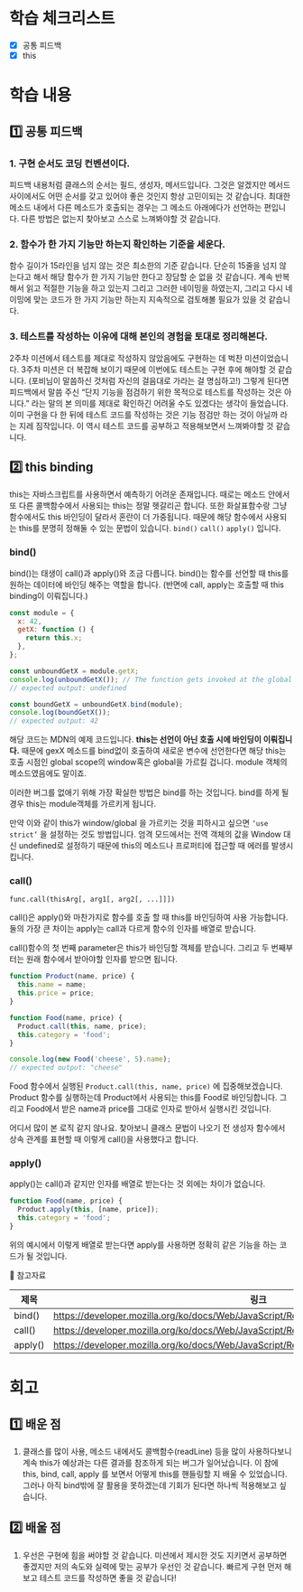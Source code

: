# 학습 체크리스트

- [x] 공통 피드백
- [x] this

# 학습 내용

## 1️⃣ 공통 피드백

### 1. 구현 순서도 코딩 컨벤션이다.

피드백 내용처럼 클래스의 순서는 필드, 생성자, 메서드입니다. 그것은 알겠지만 메서드 사이에서도 어떤 순서를 갖고 있어야 좋은 것인지 항상 고민이되는 것 같습니다. 최대한 메소드 내에서 다른 메소드가 호출되는 경우는 그 메소드 아래에다가 선언하는 편입니다. 다른 방법은 없는지 찾아보고 스스로 느껴봐야할 것 같습니다.

### 2. 함수가 한 가지 기능만 하는지 확인하는 기준을 세운다.

함수 길이가 15라인을 넘지 않는 것은 최소한의 기준 같습니다. 단순히 15줄을 넘지 않는다고 해서 해당 함수가 한 가지 기능만 한다고 장담할 순 없을 것 같습니다. 계속 반복해서 읽고 적절한 기능을 하고 있는지 그리고 그러한 네이밍을 하였는지, 그리고 다시 네이밍에 맞는 코드가 한 가지 기능만 하는지 지속적으로 검토해볼 필요가 있을 것 같습니다.

### 3. 테스트를 작성하는 이유에 대해 본인의 경험을 토대로 정리해본다.

2주차 미션에서 테스트를 제대로 작성하지 않았음에도 구현하는 데 벅찬 미션이었습니다. 3주차 미션은 더 복잡해 보이기 때문에 이번에도 테스트는 구현 후에 해야할 것 같습니다. (포비님이 말씀하신 것처럼 자신의 걸음대로 가라는 걸 명심하고!) 그렇게 된다면 피드백에서 말씀 주신 “단지 기능을 점검하기 위한 목적으로 테스트를 작성하는 것은 아니다.” 라는 말의 본 의미를 제대로 확인하긴 어려울 수도 있겠다는 생각이 들었습니다. 이미 구현을 다 한 뒤에 테스트 코드를 작성하는 것은 기능 점검만 하는 것이 아닐까 라는 지레 짐작입니다. 이 역시 테스트 코드를 공부하고 적용해보면서 느껴봐야할 것 같습니다.

## 2️⃣ this binding

this는 자바스크립트를 사용하면서 예측하기 어려운 존재입니다. 때로는 메소드 안에서 또 다른 콜백함수에서 사용되는 this는 정말 헷갈리곤 합니다. 또한 화살표함수랑 그냥 함수에서도 this 바인딩이 달라서 혼란이 더 가중됩니다. 때문에 해당 함수에서 사용되는 this를 분명히 정해둘 수 있는 문법이 있습니다. `bind()` `call()` `apply()` 입니다.

### bind()

bind()는 태생이 call()과 apply()와 조금 다릅니다. bind()는 함수를 선언할 때 this를 원하는 데이터에 바인딩 해주는 역할을 합니다. (반면에 call, apply는 호출할 때 this binding이 이뤄집니다.)

```jsx
const module = {
  x: 42,
  getX: function () {
    return this.x;
  },
};

const unboundGetX = module.getX;
console.log(unboundGetX()); // The function gets invoked at the global scope
// expected output: undefined

const boundGetX = unboundGetX.bind(module);
console.log(boundGetX());
// expected output: 42
```

해당 코드는 MDN의 예제 코드입니다. **this는 선언이 아닌 호출 시에 바인딩이 이뤄집니다.** 때문에 gexX 메소드를 bind없이 호출하여 새로운 변수에 선언한다면 해당 this는 호출 시점인 global scope의 window혹은 global을 가르킬 겁니다. module 객체의 메소드였음에도 말이죠.

이러한 버그를 없애기 위해 가장 확실한 방법은 bind를 하는 것입니다. bind를 하게 될 경우 this는 module객체를 가르키게 됩니다.

만약 이와 같이 this가 window/global 을 가르키는 것을 피하시고 싶으면 `‘use strict’` 을 설정하는 것도 방법입니다. 엄격 모드에서는 전역 객체의 값을 Window 대신 undefined로 설정하기 때문에 this의 메소드나 프로퍼티에 접근할 때 에러를 발생시킵니다.

### call()

`func.call(thisArg[, arg1[, arg2[, ...]]])`

call()은 apply()와 마찬가지로 함수를 호출 할 때 this를 바인딩하여 사용 가능합니다. 둘의 가장 큰 차이는 apply는 call과 다르게 함수의 인자를 배열로 받습니다.

call()함수의 첫 번째 parameter은 this가 바인딩할 객체를 받습니다. 그리고 두 번째부터는 원래 함수에서 받아야할 인자를 받으면 됩니다.

```jsx
function Product(name, price) {
  this.name = name;
  this.price = price;
}

function Food(name, price) {
  Product.call(this, name, price);
  this.category = 'food';
}

console.log(new Food('cheese', 5).name);
// expected output: "cheese"
```

Food 함수에서 실행된 `Product.call(this, name, price)` 에 집중해보겠습니다. Product 함수를 실행하는데 Product에서 사용되는 this를 Food로 바인딩합니다. 그리고 Food에서 받은 name과 price를 그대로 인자로 받아서 실행시킨 것입니다.

어디서 많이 본 로직 같지 않나요. 찾아보니 클래스 문법이 나오기 전 생성자 함수에서 상속 관계를 표현할 때 이렇게 call()을 사용했다고 합니다.

### apply()

apply()는 call()과 같지만 인자를 배열로 받는다는 것 외에는 차이가 없습니다.

```jsx
function Food(name, price) {
  Product.apply(this, [name, price]);
  this.category = 'food';
}
```

위의 예시에서 이렇게 배열로 받는다면 apply를 사용하면 정확히 같은 기능을 하는 코드가 될 것입니다.

🔗 참고자료

| 제목    | 링크                                                                                         |
| ------- | -------------------------------------------------------------------------------------------- |
| bind()  | https://developer.mozilla.org/ko/docs/Web/JavaScript/Reference/Global_Objects/Function/bind  |
| call()  | https://developer.mozilla.org/ko/docs/Web/JavaScript/Reference/Global_Objects/Function/call  |
| apply() | https://developer.mozilla.org/ko/docs/Web/JavaScript/Reference/Global_Objects/Function/apply |

# 회고

## 1️⃣ 배운 점

1. 클래스를 많이 사용, 메소드 내에서도 콜백함수(readLine) 등을 많이 사용하다보니 계속 this가 예상과는 다른 결과를 참조하게 되는 버그가 일어났습니다. 이 참에 this, bind, call, apply 를 보면서 어떻게 this를 핸들링할 지 배울 수 있었습니다. 그러나 아직 bind밖에 잘 활용을 못하겠는데 기회가 된다면 하나씩 적용해보고 싶습니다.

## 2️⃣ 배울 점

1. 우선은 구현에 힘을 써야할 것 같습니다. 미션에서 제시한 것도 지키면서 공부하면 좋겠지만 저의 속도와 실력에 맞는 공부가 우선인 것 같습니다. 빠르게 구현 먼저 해보고 테스트 코드를 작성하면 좋을 것 같습니다!
